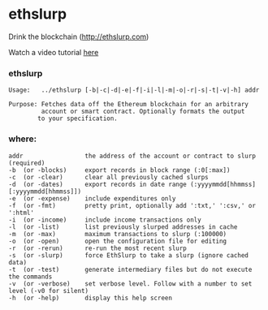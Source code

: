 # ethslurp
Drink the blockchain (http://ethslurp.com)

Watch a video tutorial <a href="https://www.youtube.com/watch?v=ZZDV1yAgces">here</a>

### ethslurp

    Usage:   ../ethslurp [-b|-c|-d|-e|-f|-i|-l|-m|-o|-r|-s|-t|-v|-h] addr

    Purpose: Fetches data off the Ethereum blockchain for an arbitrary
             account or smart contract. Optionally formats the output
            to your specification.

### where:

    addr                 the address of the account or contract to slurp (required)
    -b  (or -blocks)     export records in block range (:0[:max])
    -c  (or -clear)      clear all previously cached slurps
    -d  (or -dates)      export records in date range (:yyyymmdd[hhmmss][:yyyymmdd[hhmmss]])
    -e  (or -expense)    include expenditures only
    -f  (or -fmt)        pretty print, optionally add ':txt,' ':csv,' or ':html'
    -i  (or -income)     include income transactions only
    -l  (or -list)       list previously slurped addresses in cache
    -m  (or -max)        maximum transactions to slurp (:100000)
    -o  (or -open)       open the configuration file for editing
    -r  (or -rerun)      re-run the most recent slurp
    -s  (or -slurp)      force EthSlurp to take a slurp (ignore cached data)
    -t  (or -test)       generate intermediary files but do not execute the commands
    -v  (or -verbose)    set verbose level. Follow with a number to set level (-v0 for silent)
    -h  (or -help)       display this help screen
